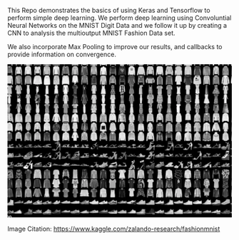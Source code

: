 This Repo demonstrates the basics of using Keras and Tensorflow to perform simple deep learning.
We perform deep learning using Convoluntial Neural Networks on the MNIST Digit Data and we follow it up by 
creating a CNN to analysis the multioutput MNIST Fashion Data set.

We also incorporate Max Pooling to improve our results, and callbacks to provide information on convergence. 


![What is this](image/fashion.png)

Image Citation: https://www.kaggle.com/zalando-research/fashionmnist
